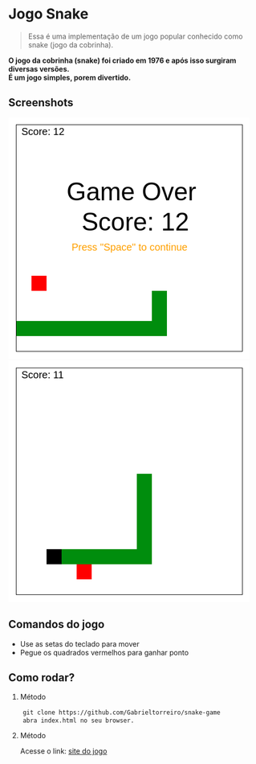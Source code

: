 # Jogo Snake

> Essa é uma implementação de um jogo popular conhecido como snake (jogo da cobrinha).

**O jogo da cobrinha (snake) foi criado em 1976 e após isso surgiram diversas versões.** <br>
**É um jogo simples, porem divertido.**


## Screenshots
![Screenshot](/screenshot1.png)
![Screenshot](/screenshot2.png)

## Comandos do jogo

* Use as setas do teclado para mover
* Pegue os quadrados vermelhos para ganhar ponto

## Como rodar?

1. Método

```
    git clone https://github.com/Gabrieltorreiro/snake-game
    abra index.html no seu browser.
```

2. Método

    Acesse o link: [site do jogo](https://master.d29kyj1e9b236o.amplifyapp.com/)